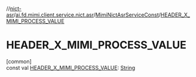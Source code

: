 //[nict-asr](../../../index.md)/[ai.fd.mimi.client.service.nict.asr](../index.md)/[MimiNictAsrServiceConst](index.md)/[HEADER_X_MIMI_PROCESS_VALUE](-h-e-a-d-e-r_-x_-m-i-m-i_-p-r-o-c-e-s-s_-v-a-l-u-e.md)

# HEADER_X_MIMI_PROCESS_VALUE

[common]\
const val [HEADER_X_MIMI_PROCESS_VALUE](-h-e-a-d-e-r_-x_-m-i-m-i_-p-r-o-c-e-s-s_-v-a-l-u-e.md): [String](https://kotlinlang.org/api/core/kotlin-stdlib/kotlin/-string/index.html)
